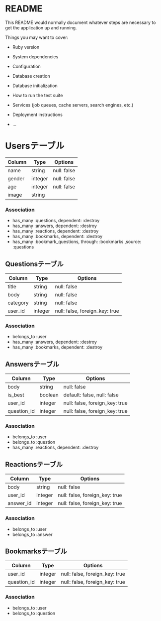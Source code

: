 # README

This README would normally document whatever steps are necessary to get the
application up and running.

Things you may want to cover:

* Ruby version

* System dependencies

* Configuration

* Database creation

* Database initialization

* How to run the test suite

* Services (job queues, cache servers, search engines, etc.)

* Deployment instructions

* ...

# Usersテーブル
|Column|Type|Options|
|------|----|-------|
|name|string|null: false|
|gender|integer|null: false|
|age|integer|null: false|
|image|string|

### Association
- has_many :questions, dependent: :destroy
- has_many :answers, dependent: :destroy
- has_many :reactions, dependent: :destroy
- has_many :bookmarks, dependent: :destroy
- has_many :bookmark_questions, through: :bookmarks ,source: :questions


## Questionsテーブル
|Column|Type|Options|
|------|----|-------|
|title|string|null: false|
|body|string|null: false|
|category|string|null: false|
|user_id|integer|null: false, foreign_key: true|
### Association
- belongs_to :user
- has_many :answers, dependent: :destroy
- has_many :bookmarks, dependent: :destroy

## Answersテーブル
|Column|Type|Options|
|------|----|-------|
|body|string|null: false|
|is_best|boolean|default: false, null: false|
|user_id|integer|null: false, foreign_key: true|
|question_id|integer|null: false, foreign_key: true|

### Association
- belongs_to :user
- belongs_to :question
- has_many :reactions, dependent: :destroy


## Reactionsテーブル
|Column|Type|Options|
|------|----|-------|
|body|string|null: false|
|user_id|integer|null: false, foreign_key: true|
|answer_id|integer|null: false, foreign_key: true|

### Association
- belongs_to :user
- belongs_to :answer


## Bookmarksテーブル
|Column|Type|Options|
|------|----|-------|
|user_id|integer|null: false, foreign_key: true|
|question_id|integer|null: false, foreign_key: true|

### Association
- belongs_to :user
- belongs_to :question